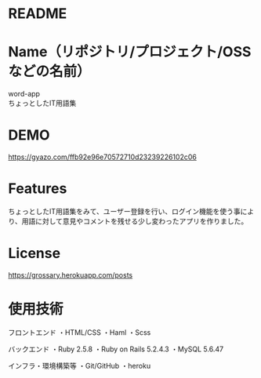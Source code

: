 # README
# Name（リポジトリ/プロジェクト/OSSなどの名前）
 
word-app<br>ちょっとしたIT用語集
 
# DEMO
 
https://gyazo.com/ffb92e96e70572710d23239226102c06
 
# Features
 
ちょっとしたIT用語集をみて、ユーザー登録を行い、ログイン機能を使う事により、用語に対して意見やコメントを残せる少し変わったアプリを作りました。

# License
 
https://grossary.herokuapp.com/posts

# 使用技術
フロントエンド
・HTML/CSS
・Haml
・Scss

バックエンド
・Ruby 2.5.8
・Ruby on Rails 5.2.4.3
・MySQL 5.6.47

インフラ・環境構築等
・Git/GitHub
・heroku
